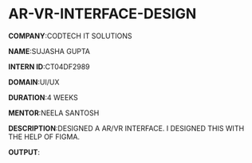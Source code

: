 # AR-VR-INTERFACE-DESIGN

**COMPANY**:CODTECH IT SOLUTIONS

**NAME**:SUJASHA GUPTA

**INTERN ID**:CT04DF2989

**DOMAIN**:UI/UX

**DURATION**:4 WEEKS

**MENTOR**:NEELA SANTOSH

**DESCRIPTION**:DESIGNED A AR/VR INTERFACE. I DESIGNED THIS WITH THE HELP OF FIGMA. 

**OUTPUT**:

